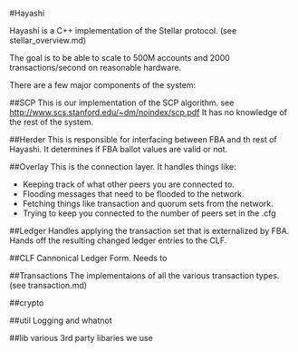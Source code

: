 #Hayashi

Hayashi is a C++ implementation of the Stellar protocol. (see stellar_overview.md)

The goal is to be able to scale to 500M accounts and 2000 transactions/second on reasonable hardware.

There are a few major components of the system:

##SCP
This is our implementation of the SCP algorithm.
see http://www.scs.stanford.edu/~dm/noindex/scp.pdf
It has no knowledge of the rest of the system. 

##Herder
This is responsible for interfacing between FBA and th rest of Hayashi. It determines if FBA ballot values are valid or not. 

##Overlay
This is the connection layer. It handles things like: 
- Keeping track of what other peers you are connected to.
- Flooding messages that need to be flooded to the network.
- Fetching things like transaction and quorum sets from the network.
- Trying to keep you connected to the number of peers set in the .cfg 

##Ledger
Handles applying the transaction set that is externalized by FBA. Hands off the resulting changed ledger entries to the CLF.

##CLF
Cannonical Ledger Form. 
Needs to 

##Transactions
The implementaions of all the various transaction types. (see transaction.md)

##crypto

##util
Logging and whatnot

##lib
various 3rd party libaries we use

